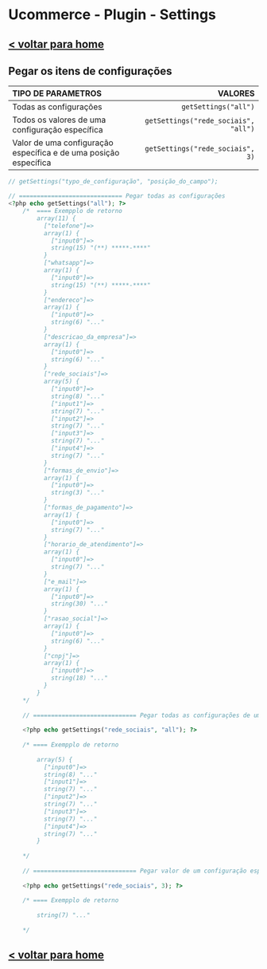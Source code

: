 # Ucommerce - Plugin - Settings

## [< voltar para home](/UcommerceDocs)

## Pegar os itens de configurações

| TIPO DE PARAMETROS                                           |                                VALORES |
| :----------------------------------------------------------- | -------------------------------------: |
| Todas as configurações                                       |                 ` getSettings("all") ` |
| Todos os valores de uma configuração específica              | ` getSettings("rede_sociais", "all") ` |
| Valor de uma configuração específica e de uma posição específica |     ` getSettings("rede_sociais", 3) ` |

```php
// getSettings("typo_de_configuração", "posição_do_campo");

// ============================= Pegar todas as configurações
<?php echo getSettings("all"); ?>
    /*	==== Exempplo de retorno
    	array(11) {
          ["telefone"]=>
          array(1) {
            ["input0"]=>
            string(15) "(**) *****-****"
          }
          ["whatsapp"]=>
          array(1) {
            ["input0"]=>
            string(15) "(**) *****-****"
          }
          ["endereco"]=>
          array(1) {
            ["input0"]=>
            string(6) "..."
          }
          ["descricao_da_empresa"]=>
          array(1) {
            ["input0"]=>
            string(6) "..."
          }
          ["rede_sociais"]=>
          array(5) {
            ["input0"]=>
            string(8) "..."
            ["input1"]=>
            string(7) "..."
            ["input2"]=>
            string(7) "..."
            ["input3"]=>
            string(7) "..."
            ["input4"]=>
            string(7) "..."
          }
          ["formas_de_envio"]=>
          array(1) {
            ["input0"]=>
            string(3) "..."
          }
          ["formas_de_pagamento"]=>
          array(1) {
            ["input0"]=>
            string(7) "..."
          }
          ["horario_de_atendimento"]=>
          array(1) {
            ["input0"]=>
            string(7) "..."
          }
          ["e_mail"]=>
          array(1) {
            ["input0"]=>
            string(30) "..."
          }
          ["rasao_social"]=>
          array(1) {
            ["input0"]=>
            string(6) "..."
          }
          ["cnpj"]=>
          array(1) {
            ["input0"]=>
            string(18) "..."
          }
        }
    */
    
    // ============================= Pegar todas as configurações de um tipo específico
    
    <?php echo getSettings("rede_sociais", "all"); ?>
    
    /* ==== Exempplo de retorno
    
        array(5) {
          ["input0"]=>
          string(8) "..."
          ["input1"]=>
          string(7) "..."
          ["input2"]=>
          string(7) "..."
          ["input3"]=>
          string(7) "..."
          ["input4"]=>
          string(7) "..."
        }
    
    */
    
    // ============================= Pegar valor de um configuração específica
    
    <?php echo getSettings("rede_sociais", 3); ?>
    
    /* ==== Exempplo de retorno
    
    	string(7) "..."
    	
	*/
```

## [< voltar para home](/UcommerceDocs)